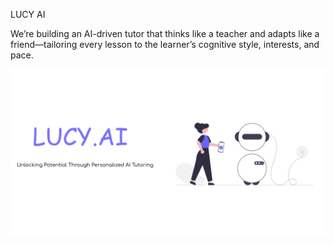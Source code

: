 LUCY AI

We’re building an AI-driven tutor that thinks like a teacher and adapts like a friend—tailoring every lesson to the learner’s cognitive style, interests, and pace.

![LUCY AI](image.png)